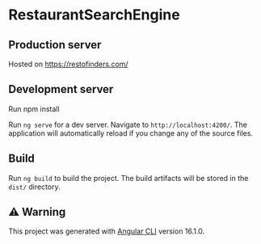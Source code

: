 # RestaurantSearchEngine

## Production server

Hosted on https://restofinders.com/

## Development server

Run npm install

Run `ng serve` for a dev server. Navigate to `http://localhost:4200/`. The application will automatically reload if you change any of the source files.

## Build

Run `ng build` to build the project. The build artifacts will be stored in the `dist/` directory.

## ⚠️ Warning

This project was generated with [Angular CLI](https://github.com/angular/angular-cli) version 16.1.0.


